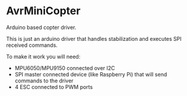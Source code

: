 AvrMiniCopter
=============

Arduino based copter driver.

This is just an arduino driver that handles stabilization and executes SPI received commands.

To make it work you will need:
- MPU6050/MPU9150 connected over I2C
- SPI master connected device (like Raspberry Pi) that will send commands to the driver
- 4 ESC connected to PWM ports



